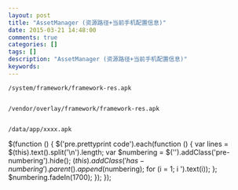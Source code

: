 ```yaml
---
layout: post
title: "AssetManager (资源路径+当前手机配置信息)"
date: 2015-03-21 14:48:00 
comments: true
categories: []
tags: []
description: "AssetManager (资源路径+当前手机配置信息)"
keywords: 
---
```



 
  
   
    /system/framework/framework-res.apk
   
   
    /vendor/overlay/framework/framework-res.apk
   
   
    /data/app/xxxx.apk
   
  
 
 
  $(function () {
                $('pre.prettyprint code').each(function () {
                    var lines = $(this).text().split('\n').length;
                    var $numbering = $('').addClass('pre-numbering').hide();
                    $(this).addClass('has-numbering').parent().append($numbering);
                    for (i = 1; i ').text(i));
                    };
                    $numbering.fadeIn(1700);
                });
            });
 


